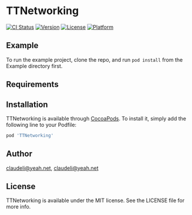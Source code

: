 # TTNetworking

[![CI Status](https://img.shields.io/travis/claudeli@yeah.net/TTNetworking.svg?style=flat)](https://travis-ci.org/claudeli@yeah.net/TTNetworking)
[![Version](https://img.shields.io/cocoapods/v/TTNetworking.svg?style=flat)](https://cocoapods.org/pods/TTNetworking)
[![License](https://img.shields.io/cocoapods/l/TTNetworking.svg?style=flat)](https://cocoapods.org/pods/TTNetworking)
[![Platform](https://img.shields.io/cocoapods/p/TTNetworking.svg?style=flat)](https://cocoapods.org/pods/TTNetworking)

## Example

To run the example project, clone the repo, and run `pod install` from the Example directory first.

## Requirements

## Installation

TTNetworking is available through [CocoaPods](https://cocoapods.org). To install
it, simply add the following line to your Podfile:

```ruby
pod 'TTNetworking'
```

## Author

claudeli@yeah.net, claudeli@yeah.net

## License

TTNetworking is available under the MIT license. See the LICENSE file for more info.
